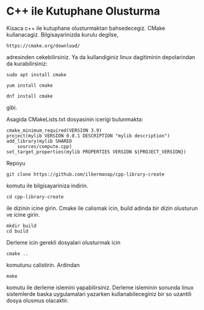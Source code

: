 C++ ile Kutuphane Olusturma
===========================

Kisaca c++ ile kutuphane olusturmaktan bahsedecegiz.
CMake kullanacagiz. Bilgisayarinizda kurulu degilse, 

    https://cmake.org/download/

adresinden cekebilirsiniz. Ya da kullandiginiz linux dagitiminin
depolarindan da kurabilirsiniz:

    sudo apt install cmake

    yum install cmake

    dnf install cmake

gibi.


Asagida CMakeLists.txt dosyasinin icerigi bulunmakta:

    cmake_minimum_required(VERSION 3.9)
    project(mylib VERSION 0.0.1 DESCRIPTION "mylib description")
    add_library(mylib SHARED
        sources/compute.cpp)
    set_target_properties(mylib PROPERTIES VERSION ${PROJECT_VERSION})


Repoyu

    git clone https://github.com/ilkermanap/cpp-library-create

komutu ile bilgisayariniza indirin.

    cd cpp-library-create

ile dizinin icine girin. Cmake ile calismak icin, build adinda bir dizin olusturun ve icine girin.

    mkdir build
    cd build

Derleme icin gerekli dosyalari olusturmak icin

    cmake ..

komutunu calistirin. Ardindan

    make

komutu ile derleme islemini yapabilirsiniz.  Derleme isleminin sonunda linux sistemlerde baska uygulamalari yazarken kullanabileceginiz bir so uzantili dosya olusmus olacaktir.
